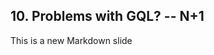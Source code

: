 ##  10. Problems with GQL? -- N+1 <!-- .element: data-theme="ka-content" -->

This is a new Markdown slide

